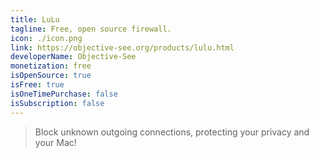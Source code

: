 ```yaml
---
title: LuLu
tagline: Free, open source firewall.
icon: ./icon.png
link: https://objective-see.org/products/lulu.html
developerName: Objective-See
monetization: free
isOpenSource: true
isFree: true
isOneTimePurchase: false
isSubscription: false
---
```


> Block unknown outgoing connections, protecting your privacy and your Mac!
